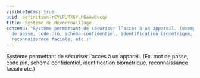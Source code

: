 ```yaml
---
visibleInCms: true
uuid: definition-rEYLPURX6YLhGaAwBvcqa
title: Système de déverrouillage
contenu: "Système permettant de sécuriser l’accès à un appareil. (exemple : mot
  de passe, code pin, schéma confidentiel, identification biométrique,
  reconnaissance faciale, etc.)"
---
```

<!--StartFragment-->

Système permettant de sécuriser l’accès à un appareil. (Ex. mot de passe, code pin, schéma confidentiel, identification biométrique, reconnaissance faciale etc.)

<!--EndFragment-->
